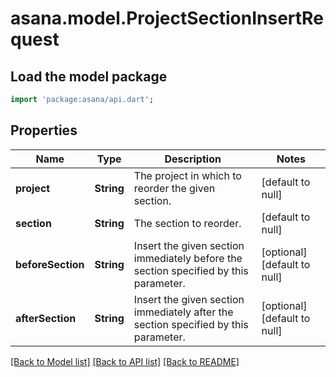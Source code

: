 # asana.model.ProjectSectionInsertRequest

## Load the model package
```dart
import 'package:asana/api.dart';
```

## Properties
Name | Type | Description | Notes
------------ | ------------- | ------------- | -------------
**project** | **String** | The project in which to reorder the given section. | [default to null]
**section** | **String** | The section to reorder. | [default to null]
**beforeSection** | **String** | Insert the given section immediately before the section specified by this parameter. | [optional] [default to null]
**afterSection** | **String** | Insert the given section immediately after the section specified by this parameter. | [optional] [default to null]

[[Back to Model list]](../README.md#documentation-for-models) [[Back to API list]](../README.md#documentation-for-api-endpoints) [[Back to README]](../README.md)


